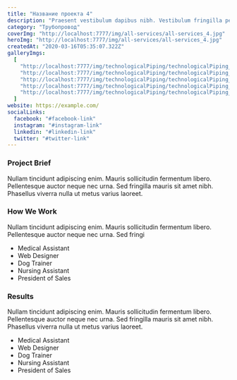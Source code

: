 ```yaml
---
title: "Название проекта 4"
description: "Praesent vestibulum dapibus nibh. Vestibulum fringilla pede sit amet augue. "
category: "Трубопровод"
coverImg: "http://localhost:7777/img/all-services/all-services_4.jpg"
heroImg: "http://localhost:7777/img/all-services/all-services_4.jpg"
createdAt: "2020-03-16T05:35:07.322Z"
galleryImgs:
  [
    "http://localhost:7777/img/technologicalPiping/technologicalPiping_1.jpg",
    "http://localhost:7777/img/technologicalPiping/technologicalPiping_2.jpg",
    "http://localhost:7777/img/technologicalPiping/technologicalPiping_3.jpg",
    "http://localhost:7777/img/technologicalPiping/technologicalPiping_4.jpg",
    "http://localhost:7777/img/technologicalPiping/technologicalPiping_5.jpg",
  ]
website: https://example.com/
socialLinks:
  facebook: "#facebook-link"
  instagram: "#instagram-link"
  linkedin: "#linkedin-link"
  twitter: "#twitter-link"
---
```


### Project Brief

Nullam tincidunt adipiscing enim. Mauris sollicitudin fermentum libero. Pellentesque auctor neque nec urna. Sed fringilla mauris sit amet nibh. Phasellus viverra nulla ut metus varius laoreet.

### How We Work

Nullam tincidunt adipiscing enim. Mauris sollicitudin fermentum libero. Pellentesque auctor neque nec urna. Sed fringi

- Medical Assistant
- Web Designer
- Dog Trainer
- Nursing Assistant
- President of Sales

### Results

Nullam tincidunt adipiscing enim. Mauris sollicitudin fermentum libero. Pellentesque auctor neque nec urna. Sed fringilla mauris sit amet nibh. Phasellus viverra nulla ut metus varius laoreet.

- Medical Assistant
- Web Designer
- Dog Trainer
- Nursing Assistant
- President of Sales
